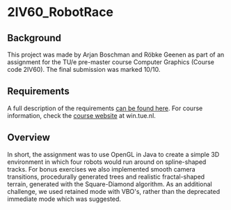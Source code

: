 # 2IV60_RobotRace

## Background
This project was made by Arjan Boschman and Röbke Geenen as part of an assignment for the TU/e pre-master course Computer Graphics (Course code 2IV60). The final submission was marked 10/10. 

## Requirements
A full description of the requirements [can be found here](https://aboschman.github.io/2IV60_RobotRace/requirements.htm). For course information, check the [course website](https://www.win.tue.nl/~vanwijk/2IV60/) at win.tue.nl.

## Overview
In short, the assignment was to use OpenGL in Java to create a simple 3D environment in which four robots would run around on spline-shaped tracks. For bonus exercises we also implemented smooth camera transitions, procedurally generated trees and realistic fractal-shaped terrain, generated with the Square-Diamond algorithm. As an additional challenge, we used retained mode with VBO's, rather than the deprecated immediate mode which was suggested.
